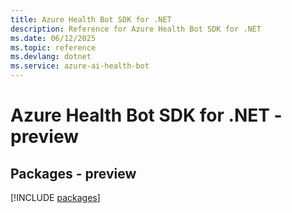 ```yaml
---
title: Azure Health Bot SDK for .NET
description: Reference for Azure Health Bot SDK for .NET
ms.date: 06/12/2025
ms.topic: reference
ms.devlang: dotnet
ms.service: azure-ai-health-bot
---
```

# Azure Health Bot SDK for .NET - preview
## Packages - preview
[!INCLUDE [packages](health-bot-index.md)]